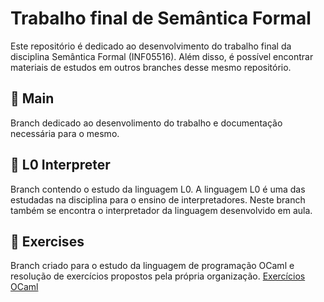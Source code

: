 # Trabalho final de Semântica Formal

Este repositório é dedicado ao desenvolvimento do trabalho final da disciplina Semântica Formal (INF05516). Além disso, é possível encontrar materiais de estudos em outros branches desse mesmo repositório.

## 🐫 Main 

Branch dedicado ao desenvolimento do trabalho e documentação necessária para o mesmo.

## 📑 L0 Interpreter

Branch contendo o estudo da linguagem L0. A linguagem L0 é uma das estudadas na disciplina para o ensino de interpretadores. Neste branch também se encontra o interpretador da linguagem desenvolvido em aula.

## 📝 Exercises 

Branch criado para o estudo da linguagem de programação OCaml e resolução de exercícios propostos pela própria organização. 
[Exercícios OCaml](https://ocaml.org/exercises?difficulty_level=beginner   )
